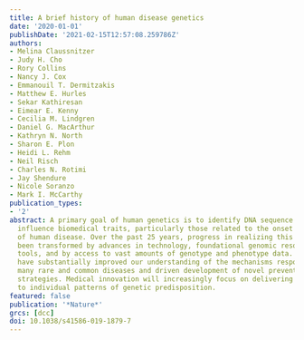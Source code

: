 ```yaml
---
title: A brief history of human disease genetics
date: '2020-01-01'
publishDate: '2021-02-15T12:57:08.259786Z'
authors:
- Melina Claussnitzer
- Judy H. Cho
- Rory Collins
- Nancy J. Cox
- Emmanouil T. Dermitzakis
- Matthew E. Hurles
- Sekar Kathiresan
- Eimear E. Kenny
- Cecilia M. Lindgren
- Daniel G. MacArthur
- Kathryn N. North
- Sharon E. Plon
- Heidi L. Rehm
- Neil Risch
- Charles N. Rotimi
- Jay Shendure
- Nicole Soranzo
- Mark I. McCarthy
publication_types:
- '2'
abstract: A primary goal of human genetics is to identify DNA sequence variants that
  influence biomedical traits, particularly those related to the onset and progression
  of human disease. Over the past 25 years, progress in realizing this objective has
  been transformed by advances in technology, foundational genomic resources and analytical
  tools, and by access to vast amounts of genotype and phenotype data. Genetic discoveries
  have substantially improved our understanding of the mechanisms responsible for
  many rare and common diseases and driven development of novel preventative and therapeutic
  strategies. Medical innovation will increasingly focus on delivering care tailored
  to individual patterns of genetic predisposition.
featured: false
publication: '*Nature*'
grcs: [dcc]
doi: 10.1038/s41586-019-1879-7
---
```


